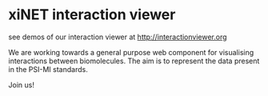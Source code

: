xiNET interaction viewer
========================

see demos of our interaction viewer at http://interactionviewer.org

We are working towards a general purpose web component for visualising interactions between biomolecules. 
The aim is to represent the data present in the PSI-MI standards.

Join us!

